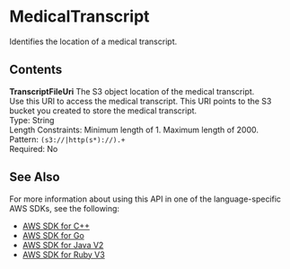 # MedicalTranscript<a name="API_MedicalTranscript"></a>

Identifies the location of a medical transcript\.

## Contents<a name="API_MedicalTranscript_Contents"></a>

 **TranscriptFileUri**   <a name="transcribe-Type-MedicalTranscript-TranscriptFileUri"></a>
The S3 object location of the medical transcript\.  
Use this URI to access the medical transcript\. This URI points to the S3 bucket you created to store the medical transcript\.  
Type: String  
Length Constraints: Minimum length of 1\. Maximum length of 2000\.  
Pattern: `(s3://|http(s*)://).+`   
Required: No

## See Also<a name="API_MedicalTranscript_SeeAlso"></a>

For more information about using this API in one of the language\-specific AWS SDKs, see the following:
+  [ AWS SDK for C\+\+](https://docs.aws.amazon.com/goto/SdkForCpp/transcribe-2017-10-26/MedicalTranscript) 
+  [ AWS SDK for Go](https://docs.aws.amazon.com/goto/SdkForGoV1/transcribe-2017-10-26/MedicalTranscript) 
+  [ AWS SDK for Java V2](https://docs.aws.amazon.com/goto/SdkForJavaV2/transcribe-2017-10-26/MedicalTranscript) 
+  [ AWS SDK for Ruby V3](https://docs.aws.amazon.com/goto/SdkForRubyV3/transcribe-2017-10-26/MedicalTranscript) 
